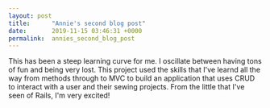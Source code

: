 ```yaml
---
layout: post
title:      "Annie's second blog post"
date:       2019-11-15 03:46:31 +0000
permalink:  annies_second_blog_post
---
```



This has been a steep learning curve for me. I oscillate between having tons of fun and being very lost.
This project used the skills that I've learnd all the way from methods through to MVC to build an application that uses CRUD to interact with a user and their sewing projects.
From the little that I've seen of Rails, I'm very excited!
